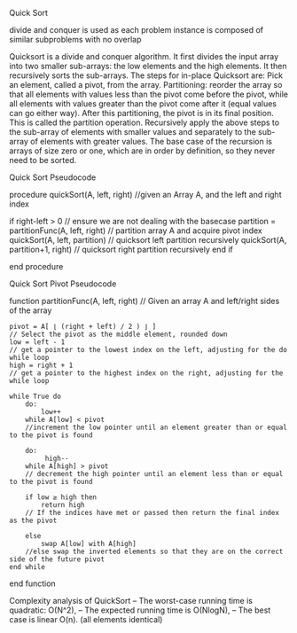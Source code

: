 Quick Sort

divide and conquer is used as each problem instance is composed of similar subproblems with no overlap

Quicksort is a divide and conquer algorithm. It first divides the input array into two smaller sub-arrays: the low elements and the high elements. It then recursively sorts the sub-arrays. The steps for in-place Quicksort are:
Pick an element, called a pivot, from the array.
Partitioning: reorder the array so that all elements with values less than the pivot come before the pivot, while all elements with values greater than the pivot come after it (equal values can go either way). After this partitioning, the pivot is in its final position. This is called the partition operation.
Recursively apply the above steps to the sub-array of elements with smaller values and separately to the sub-array of elements with greater values.
The base case of the recursion is arrays of size zero or one, which are in order by definition, so they never need to be sorted.



Quick Sort Pseudocode

procedure quickSort(A, left, right)        //given an Array A, and the left and right index

   if right-left > 0                    // ensure we are not dealing with the basecase
      partition = partitionFunc(A, left, right)    // partition array A and acquire pivot index
      quickSort(A, left, partition)            // quicksort left partition recursively
      quickSort(A, partition+1, right)        // quicksort right partition recursively
   end if        

end procedure

Quick Sort Pivot Pseudocode

function partitionFunc(A, left, right)        // Given an array A and left/right sides of the array

    pivot = A[ ⌊ (right + left) / 2 ) ⌋ ]        
    // Select the pivot as the middle element, rounded down
    low = left - 1
    // get a pointer to the lowest index on the left, adjusting for the do while loop
    high = right + 1
    // get a pointer to the highest index on the right, adjusting for the while loop

    while True do
        do:
            low++
        while A[low] < pivot        
        //increment the low pointer until an element greater than or equal to the pivot is found

        do:
             high--    
        while A[high] > pivot
        // decrement the high pointer until an element less than or equal to the pivot is found

        if low ≥ high then
            return high
        // If the indices have met or passed then return the final index as the pivot

        else
            swap A[low] with A[high]
        //else swap the inverted elements so that they are on the correct side of the future pivot
    end while
end function

Complexity analysis of QuickSort
– The worst-case running time is quadratic: O(N^2),
– The expected running time is O(NlogN),
– The best case is linear O(n). (all elements identical)
